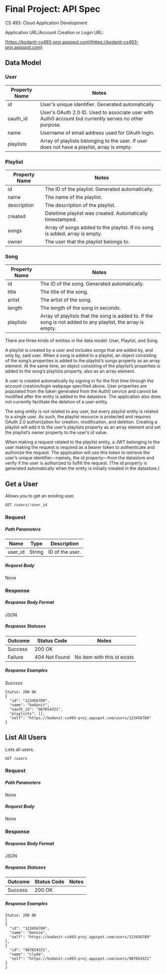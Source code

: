 # Final Project: API Spec

CS 493: Cloud Application Development

Application URL/Account Creation or Login URL:

[https://kodanit-cs493-proj.appspot.com](https://kodanit-cs493-proj.appspot.com)

## Data Model
### User
|Property Name|Notes|
|--|--|
|id|User's unique identifier. Generated automatically|
|oauth_id|User's OAuth 2.0 ID. Used to associate user with Auth0 account but currently serves no other purpose.|
|name|Username of email address used for OAuth login.|
|playlists|Array of playlists belonging to the user. If user does not have a playlist, array is empty.|

### Playlist
|Property Name|Notes|
|--|--|
|id|The ID of the playlist. Generated automatically.|
|name|The name of the playlist.|
|description|The description of the playlist.|
|created|Datetime playlist was created. Automatically timestamped.|
|songs|Array of songs added to the playlist. If no song is added, array is empty.|
|owner|The user that the playlist belongs to.|

### Song
|Property Name|Notes|
|--|--|
|id|The ID of the song. Generated automatically.|
|title|The title of the song.|
|artist|The artist of the song.|
|length|The length of the song in seconds.|
|playlists|Array of playlists that the song is added to. If the song is not added to any playlist, the array is empty.|

There are three kinds of entities in the data model: User, Playlist, and Song.

A playlist is created by a user and includes songs that are added by, and only by, said user. When a song is added to a playlist, an object consisting of the song’s properties is added to the playlist’s songs property as an array element. At the same time, an object consisting of the playlist’s properties is added to the song’s playlists property, also as an array element.

A user is created automatically by signing in for the first time through the account creation/login webpage specified above. User properties are populated from the token generated from the Auth0 service and cannot be modified after the entity is added to the datastore. The application also does not currently facilitate the deletion of a user entity.

The song entity is not related to any user, but every playlist entity is related to a single user. As such, the playlist resource is protected and requires OAuth 2.0 authorization for creation, modification, and deletion. Creating a playlist will add it to the user’s playlists property as an array element and set the playlist’s owner property to the user’s id value. 

When making a request related to the playlist entity, a JWT belonging to the user making the request is required as a bearer token to authenticate and authorize the request. The application will use this token to retrieve the user’s unique identifier—namely, the id property—from the datastore and verify if the user is authorized to fulfill the request. (The id property is generated automatically when the entity is initially created in the datastore.)

## Get a User
Allows you to get an existing user.

    GET /users/:user_id

### Request
##### Path Parameters
|Name|Type|Description|
|--|--|--|
|user_id|String|ID of the user. |
##### Request Body
None
### Response
##### Response Body Format
JSON
##### Response Statuses
|Outcome|Status Code|Notes|
|--|--|--|
|Success|200 OK||
|Failure|404 Not Found|No item with this id exists|
##### Response Examples
*Success*

    Status: 200 OK
    {
      "id": "123456789",
      "name": "kodanit",
      "oauth_id": "987654321",
      "playlists": [],
      "self": "https://kodanit-cs493-proj.appspot.com/users/123456789"
    }

## List All Users
Lists all users.

    GET /users

### Request
##### Path Parameters
None
##### Request Body
None
### Response
##### Response Body Format
JSON
##### Response Statuses
|Outcome|Status Code|Notes|
|--|--|--|
|Success|200 OK||
##### Response Examples

    Status: 200 OK
    [
    {
      "id": "123456789",
      "name": "bonnie",
      "self": "https://kodanit-cs493-proj.appspot.com/users/123456789"
    },
    {
      "id": "987654321",
      "name": "clyde",
      "self": "https://kodanit-cs493-proj.appspot.com/users/987654321"
    }
    ]



